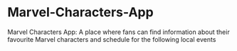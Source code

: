 # Marvel-Characters-App
Marvel Characters App: A place where fans can find information about their favourite Marvel characters and schedule for the following local events
